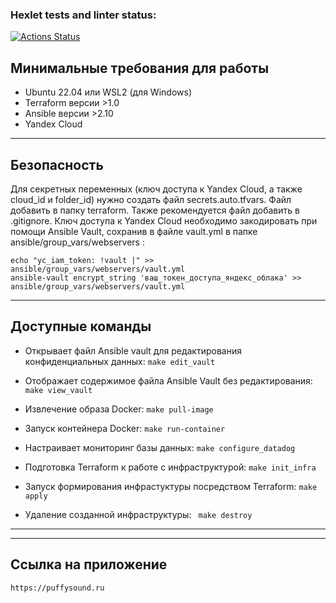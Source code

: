 ### Hexlet tests and linter status:
[![Actions Status](https://github.com/VladyBarvy/devops-for-programmers-project-77/actions/workflows/hexlet-check.yml/badge.svg)](https://github.com/VladyBarvy/devops-for-programmers-project-77/actions)


## Минимальные требования для работы
- Ubuntu 22.04 или WSL2 (для Windows)
- Terraform версии >1.0
- Ansible версии >2.10
- Yandex Cloud
***
## Безопасность
Для секретных переменных (ключ доступа к Yandex Cloud, а также cloud_id и folder_id) нужно создать файл secrets.auto.tfvars.
Файл добавить в папку terraform. Также рекомендуется файл добавить в .gitignore.
Ключ доступа к Yandex Cloud необходимо закодировать при помощи Ansible Vault, сохранив в файле vault.yml в папке ansible/group_vars/webservers :
```
echo "yc_iam_token: !vault |" >> ansible/group_vars/webservers/vault.yml
ansible-vault encrypt_string 'ваш_токен_доступа_яндекс_облака' >> ansible/group_vars/webservers/vault.yml
```
***


## Доступные команды
- Открывает файл Ansible vault для редактирования конфиденциальных данных:
```make edit_vault```

- Отображает содержимое файла Ansible Vault без редактирования:
```make view_vault```

- Извлечение образа Docker:
```make pull-image```

- Запуск контейнера Docker:
```make run-container```

- Настраивает мониторинг базы данных:
```make configure_datadog```

- Подготовка Terraform к работе с инфраструктурой:
```make init_infra ```

- Запуск формирования инфрастуктуры посредством Terraform:
```make apply```

- Удаление созданной инфраструктуры:
``` make destroy```
***













***
## Ссылка на приложение
```
https://puffysound.ru
```
